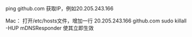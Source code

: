ping github.com
获取IP，例如20.205.243.166

Mac：
打开/etc/hosts文件，增加一行
20.205.243.166 github.com
sudo killall -HUP mDNSResponder 使其立即生效